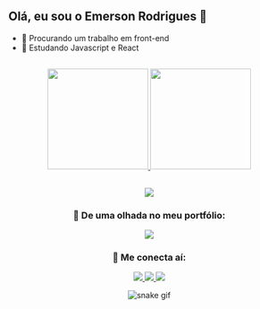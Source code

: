 ## Olá, eu sou o Emerson Rodrigues 👋

- 🧠 Procurando um trabalho em front-end
- 🚀 Estudando Javascript e React

##

<div align="center">

  <a href="https://github.com/emerrrson">
    <img height="180em" src="https://github-readme-stats.vercel.app/api?username=emerrrson&show_icons=true&theme=tokyonight&rank_icon=github"/>
    <img height="180em" src="https://github-readme-stats.vercel.app/api/top-langs/?username=emerrrson&layout=compact&theme=tokyonight"/>
  </a>

</div>

##

<div align="center">
  
  <img src="https://streak-stats.demolab.com?user=emerrrson&theme=tokyonight&hide_border=true"/>

</div>

<div align="center">

### 🚀 De uma olhada no meu portfólio:

<a href="https://seuportifolio.com" target="_blank">
  <img src="https://img.shields.io/badge/Portfólio-000?style=for-the-badge&logo=firefox&logoColor=white"/>
</a>


### 📲 Me conecta aí:

<p align="center">
  <a href="https://www.linkedin.com/in/emerson-rodrigues-7610151b4/" target="_blank">
    <img src="https://img.shields.io/badge/LinkedIn-0A66C2?style=for-the-badge&logo=linkedin&logoColor=white"/>
  </a>
  
  <a href="https://www.instagram.com/emerssson_/" target="_blank">
    <img src="https://img.shields.io/badge/Instagram-E4405F?style=for-the-badge&logo=instagram&logoColor=white"/>
  </a>
  
  <a href="emerson188283@gmail.com">
    <img src="https://img.shields.io/badge/Gmail-D14836?style=for-the-badge&logo=gmail&logoColor=white"/>
  </a>
</p>

![snake gif](https://github.com/SEUUSUARIO/SEUUSUARIO/blob/output/github-contribution-grid-snake.svg)









